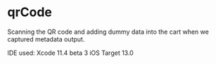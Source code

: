 # qrCode
Scanning the QR code and adding dummy data into the cart when we captured metadata output.

IDE used: Xcode 11.4 beta 3
iOS Target 13.0
